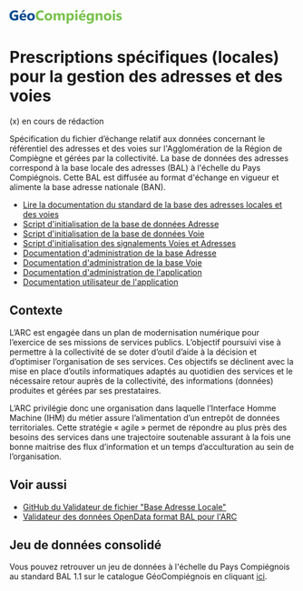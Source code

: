 ![picto](https://github.com/sigagglocompiegne/orga_gest_igeo/blob/master/doc/img/geocompiegnois_2020_reduit_v2.png)

# Prescriptions spécifiques (locales) pour la gestion des adresses et des voies

(x) en cours de rédaction

Spécification du fichier d’échange relatif aux données concernant le référentiel des adresses et des voies sur l'Agglomération de la Région de Compiègne et gérées par la collectivité. La base de données des adresses correspond à la base locale des adresses (BAL) à l'échelle du Pays Compiégnois. Cette BAL est diffusée au format d'échange en vigueur et alimente la base adresse nationale (BAN). 

- [Lire la documentation du standard de la base des adresses locales et des voies](gabarit/livrables.md)
- [Script d'initialisation de la base de données Adresse](bdd/init_bd_adresse.sql) 
- [Script d'initialisation de la base de données Voie](bdd/init_bd_voie.sql) 
- [Script d'initialisation des signalements Voies et Adresses](bdd/init_bd_rva.sql) 
- [Documentation d'administration de la base Adresse](bdd/doc_admin_bd_adresse.md) 
- [Documentation d'administration de la base Voie](bdd/doc_admin_bd_voie.md) 
- [Documentation d'administration de l'application](app/doc_admin_app_rva.md)
- [Documentation utilisateur de l'application](app/doc_user_app_rva.md)

## Contexte

L’ARC est engagée dans un plan de modernisation numérique pour l’exercice de ses missions de services publics. L’objectif poursuivi vise à permettre à la collectivité de se doter d’outil d’aide à la décision et d’optimiser l’organisation de ses services. Ces objectifs se déclinent avec la mise en place d’outils informatiques adaptés au quotidien des services et le nécessaire retour auprès de la collectivité, des informations (données) produites et gérées par ses prestataires. 

L’ARC privilégie donc une organisation dans laquelle l’Interface Homme Machine (IHM) du métier assure l’alimentation d’un entrepôt de données territoriales. Cette stratégie « agile » permet de répondre au plus près des besoins des services dans une trajectoire soutenable assurant à la fois une bonne maitrise des flux d’information et un temps d’acculturation au sein de l’organisation.

## Voir aussi

- [GitHub du Validateur de fichier "Base Adresse Locale"](https://github.com/etalab/bal)
- [Validateur des données OpenData format BAL pour l'ARC](bdd/doc_user_bal.md)


## Jeu de données consolidé

Vous pouvez retrouver un jeu de données à l'échelle du Pays Compiégnois au standard BAL 1.1 sur le catalogue GéoCompiégnois en cliquant [ici](https://geo.compiegnois.fr/geonetwork/srv/fre/catalog.search#/metadata/e6397bad-6f3d-4999-9280-307c32b8d969).


